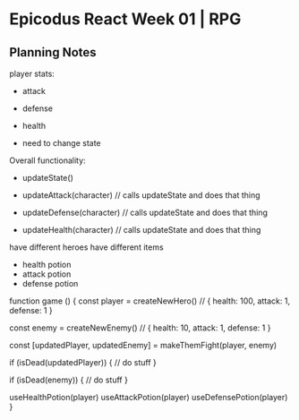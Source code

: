 # Epicodus React Week 01 | RPG

## Planning Notes
player stats:
- attack
- defense
- health

- need to change state

Overall functionality:
- updateState()

- updateAttack(character) // calls updateState and does that thing
- updateDefense(character) // calls updateState and does that thing
- updateHealth(character) // calls updateState and does that thing


have different heroes
have different items
- health potion
- attack potion
- defense potion

function game () {
   const player = createNewHero()
   // { health: 100, attack: 1, defense: 1 }

   const enemy = createNewEnemy()
   // { health: 10, attack: 1, defense: 1 }

   const [updatedPlayer, updatedEnemy] = makeThemFight(player, enemy)

   if (isDead(updatedPlayer)) {
      // do stuff
   }

   if (isDead(enemy)) {
      // do stuff
   }

   useHealthPotion(player)
   useAttackPotion(player)
   useDefensePotion(player)
}
